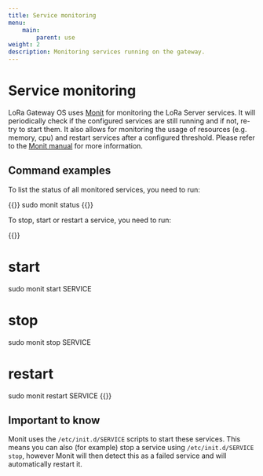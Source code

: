 ```yaml
---
title: Service monitoring
menu:
    main:
        parent: use
weight: 2
description: Monitoring services running on the gateway.
---
```


# Service monitoring

LoRa Gateway OS uses [Monit](https://mmonit.com/monit/) for monitoring
the LoRa Server services. It will periodically check if the configured services
are still running and if not, re-try to start them. It also allows for
monitoring the usage of resources (e.g. memory, cpu) and restart services
after a configured threshold. Please refer to the
[Monit manual](https://mmonit.com/monit/documentation/monit.html) for more
information.

## Command examples

To list the status of all monitored services, you need to run:

{{<highlight bash>}}
sudo monit status
{{</highlight>}}

To stop, start or restart a service, you need to run:

{{<highlight bash>}}
# start
sudo monit start SERVICE

# stop
sudo monit stop SERVICE

# restart
sudo monit restart SERVICE
{{</highlight>}}

## Important to know

Monit uses the `/etc/init.d/SERVICE` scripts to start these services. This
means you can also (for example) stop a service using `/etc/init.d/SERVICE stop`,
however Monit will then detect this as a failed service and will automatically
restart it.
